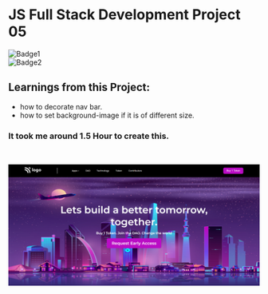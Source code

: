 # JS Full Stack Development Project 05
![Badge1](https://img.shields.io/badge/Ankit-Tanwar-blue)
<br>
![Badge2](https://img.shields.io/badge/HTML-CSS-red)

## Learnings from this Project:
- how to decorate nav bar.
- how to set background-image if it is of different size.

### It took me around 1.5 Hour to create this.

<br>

![Project5 ss](./Project5%20ss.png)
